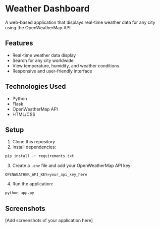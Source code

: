 # Weather Dashboard

A web-based application that displays real-time weather data for any city using the OpenWeatherMap API.

## Features
- Real-time weather data display
- Search for any city worldwide
- View temperature, humidity, and weather conditions
- Responsive and user-friendly interface

## Technologies Used
- Python
- Flask
- OpenWeatherMap API
- HTML/CSS

## Setup
1. Clone this repository
2. Install dependencies:
```bash
pip install -r requirements.txt
```
3. Create a `.env` file and add your OpenWeatherMap API key:
```
OPENWEATHER_API_KEY=your_api_key_here
```
4. Run the application:
```bash
python app.py
```

## Screenshots
[Add screenshots of your application here]
